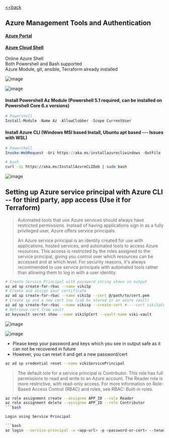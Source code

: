 [<<back](index.md)
## Azure Management Tools and Authentication

#### [Azure Portal](https://portal.azure.com/) 
#### [Azure Cloud Shell](https://shell.azure.com/)
Online Azure Shell  
Both Powershell and Bash supported  
Azure Module, git, ansible, Terraform already installed  

![image](https://user-images.githubusercontent.com/13016162/71394577-27719280-2638-11ea-8d98-d2aeec5bf498.png)

![image](https://user-images.githubusercontent.com/13016162/71394857-6e13bc80-2639-11ea-8de5-258a03d0f5f0.png)

#### Install Powershell Az Module (Powershell 5.1 required, can be installed on Powershell Core 6.x versions)  

```powershell
# Powershell
Install-Module -Name Az -AllowClobber -Scope CurrentUser
```
#### Install Azure CLI (Windows MSI based Install, Ubuntu apt based --- Issues with WSL)

```powershell
# Powershell
Invoke-WebRequest -Uri https://aka.ms/installazurecliwindows -OutFile .\AzureCLI.msi; Start-Process msiexec.exe -Wait -ArgumentList '/I AzureCLI.msi /quiet'
```

```bash
# bash
curl -sL https://aka.ms/InstallAzureCLIDeb | sudo bash
```

![image](https://user-images.githubusercontent.com/13016162/71341172-1a449d00-257f-11ea-84aa-3d0e17c102b7.png)


## Setting up Azure service principal with Azure CLI -- for third party, app access (Use it for Terraform)

>Automated tools that use Azure services should always have restricted permissions. Instead of having applications sign in as a fully privileged user, Azure offers service principals.
>
>An Azure service principal is an identity created for use with applications, hosted services, and automated tools to access Azure resources. This access is restricted by the roles assigned to the service principal, giving you control over which resources can be accessed and at which level. For security reasons, it's always recommended to use service principals with automated tools rather than allowing them to log in with a user identity.

```bash
# Create Service Principal with password string shown in output
az ad sp create-for-rbac --name vikiSp
# Create and assign your certificate
az ad sp create-for-rbac --name vikiSp --cert @/path/to/cert.pem
# Create sp and a new cert too (cab be stored in an azure vault)
az ad sp create-for-rbac --name vikisp --create-cert #----cert vikiSpCert --keyvault viki-vault
# Retrieve cert from vault
az keyvault secret show --name vikiSpCert --vault-name viki-vault
```
![image](https://user-images.githubusercontent.com/13016162/71341098-ed908580-257e-11ea-9ba7-375a65a7dbe9.png)

![image](https://user-images.githubusercontent.com/13016162/71341855-0f8b0780-2581-11ea-9f22-89e94dbd956a.png)

* Please keep your password and keys which you see in output safe as it can not be recovered in future
* However, you can reset it and get a new password/cert

```bash
az ad sp credential reset --name vikiServicePrincipal
```
>The default role for a service principal is Contributor. This role has full permissions to read and write to an Azure account. The Reader role is more restrictive, with read-only access. For more information on Role-Based Access Control (RBAC) and roles, see RBAC: Built-in roles.

```bash
az role assignment create --assignee APP_ID --role Reader
az role assignment delete --assignee APP_ID --role Contributor
```bash

Login using Service Principal

```bash
az login --service-principal -u <app-url> -p <password-or-cert> --tenant <tenant>
```
